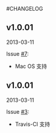 #CHANGELOG

## v1.0.01

2013-03-11

Issue [#7](https://github.com/qiniu/iconv/pull/7):

- Mac OS 支持


## v1.0.01

2013-03-11

Issue [#3](https://github.com/qiniu/iconv/pull/3):

- Travis-CI 支持
